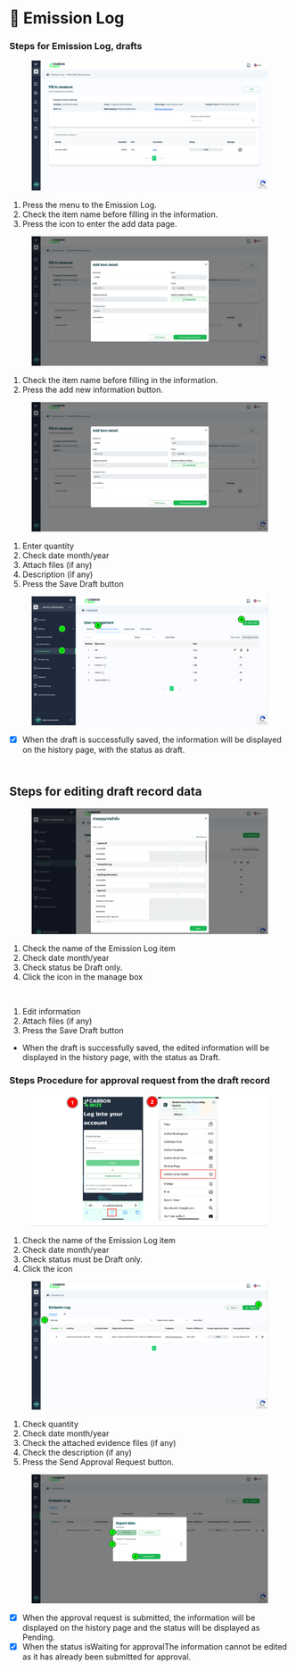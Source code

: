 # 📝 Emission Log

### Steps for Emission Log, drafts

<figure><img src="../.gitbook/assets/image%20(34).png" alt=""><figcaption></figcaption></figure>



1. Press the menu to the Emission Log.
2. ﻿﻿﻿Check the item name before filling in the information.
3. Press the icon to enter the add data page.

<figure><img src="../.gitbook/assets/image%20(36).png" alt=""><figcaption></figcaption></figure>

1. Check the item name before filling in the information.
2. Press the add new information button.

<figure><img src="../.gitbook/assets/image%20(38).png" alt=""><figcaption></figcaption></figure>



1. Enter quantity
2. ﻿﻿﻿Check date month/year
3. ﻿﻿﻿Attach files (if any)
4. ﻿﻿﻿Description (if any)
5. ﻿﻿﻿Press the Save Draft button

<figure><img src="../.gitbook/assets/image%20(40).png" alt=""><figcaption></figcaption></figure>

* [x] When the draft is successfully saved, the information will be displayed on the history page, with the status as draft.

\
Steps for editing draft record data
-----------------------------------

<figure><img src="../.gitbook/assets/image%20(41).png" alt=""><figcaption></figcaption></figure>

1. Check the name of the Emission Log item
2. Check date month/year&#x20;
3. Check status be Draft only.&#x20;
4. Click the icon in the manage box

<figure><img src="../.gitbook/assets/image%20(196).png" alt=""><figcaption></figcaption></figure>



1. Edit information
2. ﻿﻿﻿Attach files (if any)
3. ﻿﻿﻿Press the Save Draft button

* When the draft is successfully saved, the edited information will be displayed in the history page, with the status as Draft.

### Steps Procedure for approval request from the draft record

<figure><img src="../.gitbook/assets/image%20(3)%20(1).png" alt=""><figcaption></figcaption></figure>



1. Check the name of the Emission Log item
2. ﻿﻿﻿Check date month/year
3. ﻿﻿﻿Check status must be Draft only.
4. ﻿﻿﻿Click the icon

<figure><img src="../.gitbook/assets/image%20(3)%20(1)%20(1).png" alt=""><figcaption></figcaption></figure>



1. Check quantity
2. ﻿﻿﻿Check date month/year
3. ﻿﻿﻿Check the attached evidence files (if any)
4. ﻿﻿﻿Check the description (if any)
5. ﻿﻿﻿Press the Send Approval Request button.

<figure><img src="../.gitbook/assets/image%20(4)%20(1).png" alt=""><figcaption></figcaption></figure>

* [x] When the approval request is submitted, the information will be displayed on the history page and the status will be displayed as Pending.
* [x] When the status isWaiting for approvalThe information cannot be edited as it has already been submitted for approval.
